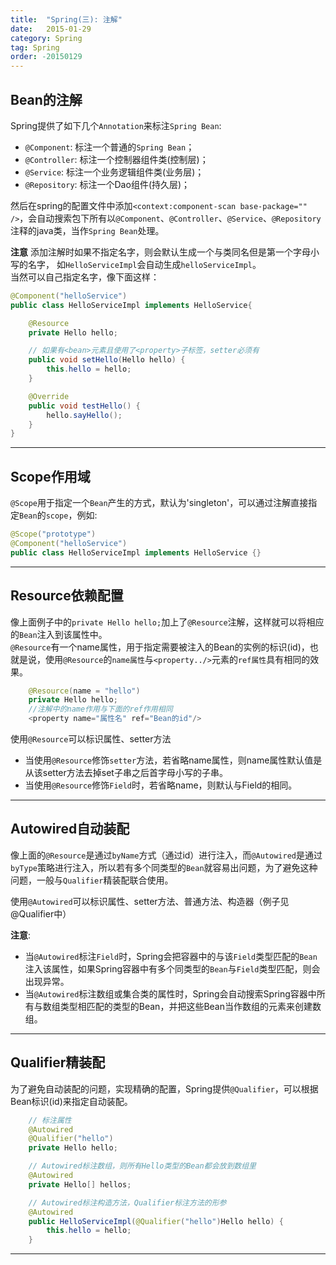 ```yaml
---
title:  "Spring(三): 注解"
date:   2015-01-29
category: Spring  
tag: Spring
order: -20150129
---
```


## Bean的注解

Spring提供了如下几个`Annotation`来标注`Spring Bean`:

* `@Component`: 标注一个普通的`Spring Bean`；
* `@Controller`: 标注一个控制器组件类(控制层)；
* `@Service`: 标注一个业务逻辑组件类(业务层)；
* `@Repository`: 标注一个Dao组件(持久层)；

然后在spring的配置文件中添加`<context:component-scan base-package="" />`，会自动搜索包下所有以`@Component`、`@Controller`、`@Service`、`@Repository`注释的java类，当作`Spring Bean`处理。

**注意** 添加注解时如果不指定名字，则会默认生成一个与类同名但是第一个字母小写的名字， 如`HelloServiceImpl`会自动生成`helloServiceImpl`。  
当然可以自己指定名字，像下面这样：

```java
@Component("helloService")
public class HelloServiceImpl implements HelloService{

    @Resource
    private Hello hello;

    // 如果有<bean>元素且使用了<property>子标签，setter必须有
    public void setHello(Hello hello) {
        this.hello = hello;
    }

    @Override
    public void testHello() {
        hello.sayHello();
    }
}
```

*****

## Scope作用域

`@Scope`用于指定一个`Bean`产生的方式，默认为'singleton'，可以通过注解直接指定`Bean`的`scope`，例如:

```java
@Scope("prototype")
@Component("helloService")
public class HelloServiceImpl implements HelloService {}
```

*****

## Resource依赖配置

像上面例子中的`private Hello hello;`加上了`@Resource`注解，这样就可以将相应的`Bean`注入到该属性中。  
`@Resource`有一个name属性，用于指定需要被注入的Bean的实例的标识(id)，也就是说，使用`@Resource`的`name属性`与`<property../>`元素的`ref属性`具有相同的效果。

```java
    @Resource(name = "hello")
    private Hello hello;
    //注解中的name作用与下面的ref作用相同
    <property name="属性名" ref="Bean的id"/>
```
使用`@Resource`可以标识属性、setter方法

* 当使用`@Resource`修饰`setter`方法，若省略name属性，则name属性默认值是从该setter方法去掉set子串之后首字母小写的子串。
* 当使用`@Resource`修饰`Field`时，若省略name，则默认与Field的相同。

*****

## Autowired自动装配

像上面的`@Resource`是通过`byName`方式（通过id）进行注入，而`@Autowired`是通过`byType`策略进行注入，所以若有多个同类型的`Bean`就容易出问题，为了避免这种问题，一般与`Qualifier`精装配联合使用。

使用`@Autowired`可以标识属性、setter方法、普通方法、构造器（例子见@Qualifier中）

**注意**:

* 当`@Autowired`标注`Field`时，Spring会把容器中的与该`Field`类型匹配的`Bean`注入该属性，如果Spring容器中有多个同类型的`Bean`与`Field`类型匹配，则会出现异常。
* 当`@Autowired`标注数组或集合类的属性时，Spring会自动搜索Spring容器中所有与数组类型相匹配的类型的Bean，并把这些Bean当作数组的元素来创建数组。

*****

## Qualifier精装配

为了避免自动装配的问题，实现精确的配置，Spring提供`@Qualifier`，可以根据Bean标识(id)来指定自动装配。

```java
    // 标注属性
    @Autowired
    @Qualifier("hello")
    private Hello hello;

    // Autowired标注数组，则所有Hello类型的Bean都会放到数组里
    @Autowired
    private Hello[] hellos;

    // Autowired标注构造方法，Qualifier标注方法的形参
    @Autowired
    public HelloServiceImpl(@Qualifier("hello")Hello hello) {
        this.hello = hello;
    }

```






*****
